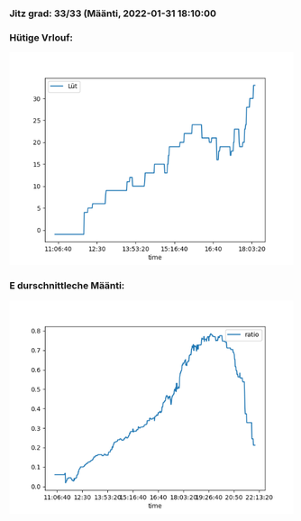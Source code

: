 ### Jitz grad: 33/33 (Määnti, 2022-01-31 18:10:00

### Hütige Vrlouf:
![Graph](Today.png)

### E durschnittleche Määnti:
![Graph](Määnti.png)